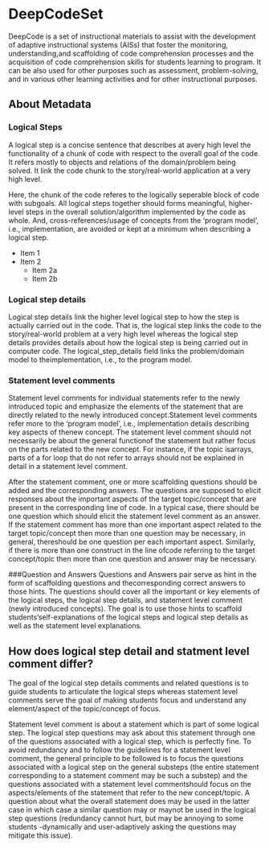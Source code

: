 # DeepCodeSet
DeepCode is a set of instructional materials to assist with the development of adaptive instructional systems (AISs) that foster the monitoring, understanding,and scaffolding of code comprehension processes and the acquisition of code comprehension skills for students learning to program. It can be also used for other purposes such as assessment, problem-solving, and in various other learning activities and for other instructional purposes. 

## About Metadata

### Logical Steps
A logical step is a concise sentence  that describes at avery high level the functionality of a chunk of code with respect to the overall goal of the code. It refers mostly to objects and relations of the domain/problem being solved. It link the code chunk to the story/real-world application at a very high level.

Here, the chunk of the code referes to the logically seperable block of code with subgoals. All logical steps together should forms meaningful, higher-level steps in the overall solution/algorithm implemented by the code as whole. And, cross-references/usage of concepts from the ‘program model’, i.e., implementation, are avoided or kept at a minimum when describing a logical step.

* Item 1
* Item 2
  * Item 2a
  * Item 2b

### Logical step details
Logical step details link the higher level logical step to how the step is actually carried out in the code. That is, the logical step links the code to the story/real-world problem at a very high level whereas the logical step details provides details about how the logical step is being carried out in computer code. The logical_step_details field links the problem/domain model to theimplementation, i.e., to the program model.
 
### Statement level comments
Statement level comments for individual statements refer to the newly introduced topic and emphasize the elements of the statement that are directly related to the newly introduced concept.Statement level comments refer more to the ‘program model’, i.e., implementation details describing key aspects of thenew concept. The statement level comment  should not necessarily be about the general functionof the statement but rather focus on the parts related to the new concept. For instance, if the topic isarrays, parts of a for loop that do not refer to arrays should not be explained in detail in a statement level comment.

After the statement comment, one or more scaffolding questions should be added and the corresponding answers. The questions are supposed to elicit responses about the important aspects of the target topic/concept that are present in the corresponding line of code.  In a typical case, there should be one question which should elicit the statement level comment as an answer. If the statement comment has more than one important aspect related to the target topic/concept then more than one question may be necessary, in general, thereshould be one question per each important aspect. Similarly, if there is more than one construct in the line ofcode referring to the target concept/topic then more than one question and answer may be necessary.

###Question and Answers
 Questions and Answers pair serve as hint in the form of scaffolding questions and thecorresponding correct answers to those hints. The questions should cover all the important or key elements of the logical steps, the logical step details, and statement level comment (newly introduced concepts). The goal is to use those hints to scaffold students’self-explanations of the logical steps and logical step details as well as the statement level explanations.

## How does logical step detail and statment level comment differ?
The goal of the logical step details comments and related questions is to guide students to articulate the logical steps whereas statement level comments serve the goal of making students focus and understand any element/aspect of the topic/concept of focus.

Statement level comment is about a statement which is part of some logical step. The logical step questions may ask about this statement through one of the questions associated with a logical step, which is perfectly fine. To avoid redundancy and to follow the guidelines for a statement level comment, the general principle to be followed is to focus the questions associated with a logical step on the general substeps (the entire statement corresponding to a statement comment may be such a substep) and the questions associated with a statement level commentshould focus on the aspects/elements of the statement that refer to the new concept/topic. A question about what the overall statement does may be used in the latter case in which case a similar question may or maynot be used in the logical step questions (redundancy cannot hurt, but may be annoying to some students -dynamically and user-adaptively asking the questions may mitigate this issue).



